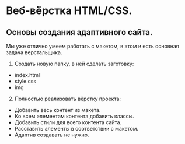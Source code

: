 # Веб-вёрстка HTML/CSS.
## Основы создания адаптивного сайта.
Мы уже отлично умеем работать с макетом, в этом и есть основная задача верстальщика.

1. Создать новую папку, в ней сделать заготовку:
* index.html
* style.css
* img

2. Полностью реализовать вёрстку проекта:
* Добавить весь контент из макета.
* Ко всем элементам контента добавить классы.
* Добавить стили для всего контента сайта.
* Расставить элементы в соответствии с макетом.
* Адаптив создавать не нужно.